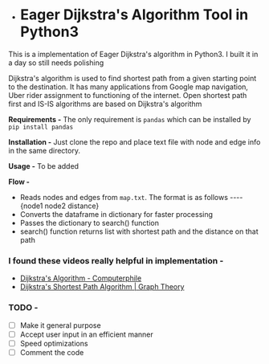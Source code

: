 + # Eager Dijkstra's Algorithm Tool in Python3

This is a implementation of Eager Dijkstra's algorithm in Python3. I built it in a day so still needs polishing


Dijkstra's algorithm is used to find shortest path from a given starting point to the destination. It has many applications from Google map navigation, Uber rider assignment to functioning of the internet. Open shortest path first and IS-IS algorithms are based on Dijkstra's algorithm


**Requirements -**
The only requirement is `pandas` which can be installed by `pip install pandas`


**Installation -** 
Just clone the repo and place text file with node and edge info in the same directory. 


**Usage -**
To be added


**Flow -**
- Reads nodes and edges from `map.txt`. The format is as follows ---- {node1 node2 distance}
- Converts the dataframe in dictionary for faster processing
- Passes the dictionary to search() function
- search() function returns list with shortest path and the distance on that path


### I found these videos really helpful in implementation -
- [Dijkstra's Algorithm - Computerphile](https://www.youtube.com/watch?v=GazC3A4OQTE)
- [Dijkstra's Shortest Path Algorithm | Graph Theory](https://www.youtube.com/watch?v=pSqmAO-m7Lk)


### TODO -
- [ ] Make it general purpose
- [ ] Accept user input in an efficient manner
- [ ] Speed optimizations
- [ ] Comment the code 

